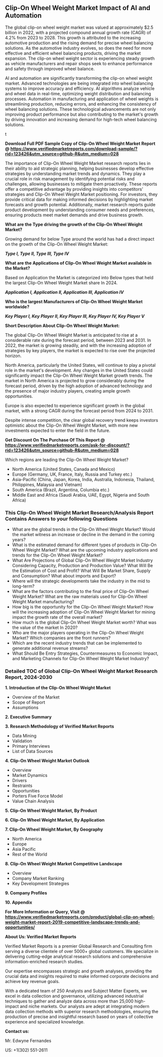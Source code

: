 <h2>Clip-On Wheel Weight Market Impact of AI and Automation</h2><p>The global clip-on wheel weight market was valued at approximately $2.5 billion in 2022, with a projected compound annual growth rate (CAGR) of 4.2% from 2023 to 2028. This growth is attributed to the increasing automotive production and the rising demand for precise wheel balancing solutions. As the automotive industry evolves, so does the need for more effective and efficient wheel balancing products, driving the market expansion. The clip-on wheel weight sector is experiencing steady growth as vehicle manufacturers and repair shops seek to enhance performance and safety through improved wheel balance.</p><p>AI and automation are significantly transforming the clip-on wheel weight market. Advanced technologies are being integrated into wheel balancing systems to improve accuracy and efficiency. AI algorithms analyze vehicle and wheel data in real-time, optimizing weight distribution and balancing processes. Automation in manufacturing and application of wheel weights is streamlining production, reducing errors, and enhancing the consistency of wheel balancing solutions. These technological advancements are not only improving product performance but also contributing to the market's growth by driving innovation and increasing demand for high-tech wheel balancing solutions.</p>t</p><p id="" class=""><strong>Download Full PDF Sample Copy of Clip-On Wheel Weight Market Report @ <a href="https://www.verifiedmarketreports.com/download-sample/?rid=123426&utm_source=github-R&utm_medium=028" target="_blank">https://www.verifiedmarketreports.com/download-sample/?rid=123426&utm_source=github-R&utm_medium=028</a></strong></p><p>The importance of&nbsp;Clip-On Wheel Weight Market research reports lies in their ability to aid strategic planning, helping businesses develop effective strategies by understanding market trends and dynamics. They play a crucial role in risk management by identifying potential risks and challenges, allowing businesses to mitigate them proactively. These reports offer a competitive advantage by providing insights into competitors' strategies and Clip-On Wheel Weight Market positioning. For investors, they provide critical data for making informed decisions by highlighting market forecasts and growth potential. Additionally, market research reports guide product development by understanding consumer needs and preferences, ensuring products meet market demands and drive business growth.</p><p><strong>What are the&nbsp;Type driving the growth of the Clip-On Wheel Weight Market?</strong></p><p id="" class="">Growing demand for below Type around the world has had a direct impact on the growth of the Clip-On Wheel Weight Market:</p><em><strong>Type I, Type II, Type III, Type IV</strong></em></p><strong>What are the&nbsp;Applications&nbsp;of Clip-On Wheel Weight Market available in the Market?</strong></p><p id="" class="">Based on Application the Market is categorized into Below types that held the largest Clip-On Wheel Weight Market share In 2024.</p><em><strong>Application I, Application II, Application III, Application IV</strong></em></p><strong>Who is the largest Manufacturers of Clip-On Wheel Weight Market worldwide?</strong></p><p><em><strong>Key Player I, Key Player II, Key Player III, Key Player IV, Key Player V</strong></em></p><p id="" class=""><strong>Short Description About Clip-On Wheel Weight Market:</strong></p><p>The global Clip-On Wheel Weight Market is anticipated to rise at a considerable rate during the forecast period, between 2023 and 2031. In 2022, the market is growing steadily, and with the increasing adoption of strategies by key players, the market is expected to rise over the projected horizon.</p><p>North America, particularly the United States, will continue to play a pivotal role in the market's development. Any changes in the United States could significantly impact the Clip-On Wheel Weight Market growth trends. The market in North America is projected to grow considerably during the forecast period, driven by the high adoption of advanced technology and the presence of major industry players, creating ample growth opportunities.</p><p>Europe is also expected to experience significant growth in the global market, with a strong CAGR during the forecast period from 2024 to 2031.</p><p>Despite intense competition, the clear global recovery trend keeps investors optimistic about the Clip-On Wheel Weight Market, with more new investments expected to enter the field in the future.</p><p id="" class=""><strong>Get Discount On The Purchase Of This Report @ <a href="https://www.verifiedmarketreports.com/ask-for-discount/?rid=123426&utm_source=github-R&utm_medium=028" target="_blank">https://www.verifiedmarketreports.com/ask-for-discount/?rid=123426&utm_source=github-R&utm_medium=028</a></strong></p>Which regions are leading the Clip-On Wheel Weight Market?</p><ul><li>North America (United States, Canada and Mexico)</li><li>Europe (Germany, UK, France, Italy, Russia and Turkey etc.)</li><li>Asia-Pacific (China, Japan, Korea, India, Australia, Indonesia, Thailand, Philippines, Malaysia and Vietnam)</li><li>South America (Brazil, Argentina, Columbia etc.)</li><li>Middle East and Africa (Saudi Arabia, UAE, Egypt, Nigeria and South Africa)</li></ul><h3 id="" class="">This Clip-On Wheel Weight Market Research/Analysis Report Contains Answers to your following Questions</h3><ul><li>What are the global trends in the Clip-On Wheel Weight Market? Would the market witness an increase or decline in the demand in the coming years?</li><li>What is the estimated demand for different types of products in Clip-On Wheel Weight Market? What are the upcoming industry applications and trends for the Clip-On Wheel Weight Market?</li><li>What Are Projections of Global Clip-On Wheel Weight Market Industry Considering Capacity, Production and Production Value? What Will Be the Estimation of Cost and Profit? What Will Be Market Share, Supply and Consumption? What about imports and Export?</li><li>Where will the strategic developments take the industry in the mid to long-term?</li><li>What are the factors contributing to the final price of Clip-On Wheel Weight Market? What are the raw materials used for Clip-On Wheel Weight Market manufacturing?</li><li>How big is the opportunity for the Clip-On Wheel Weight Market? How will the increasing adoption of Clip-On Wheel Weight Market for mining impact the growth rate of the overall market?</li><li>How much is the global Clip-On Wheel Weight Market worth? What was the value of the market In 2020?</li><li>Who are the major players operating in the Clip-On Wheel Weight Market? Which companies are the front runners?</li><li>Which are the recent industry trends that can be implemented to generate additional revenue streams?</li><li>What Should Be Entry Strategies, Countermeasures to Economic Impact, and Marketing Channels for Clip-On Wheel Weight Market Industry?</li></ul><h3 id="" class="">Detailed TOC of Global Clip-On Wheel Weight Market Research Report, 2024-2030</h3><p id="" class=""><strong>1. Introduction of the Clip-On Wheel Weight Market</strong></p><ul><li>Overview of the Market</li><li>Scope of Report</li><li>Assumptions</li></ul><p id="" class=""><strong>2. Executive Summary</strong></p><p id="" class=""><strong>3. Research Methodology of Verified Market Reports</strong></p><ul><li>Data Mining</li><li>Validation</li><li>Primary Interviews</li><li>List of Data Sources</li></ul><p id="" class=""><strong>4. Clip-On Wheel Weight Market Outlook</strong></p><ul><li>Overview</li><li>Market Dynamics</li><li>Drivers</li><li>Restraints</li><li>Opportunities</li><li>Porters Five Force Model</li><li>Value Chain Analysis</li></ul><p id="" class=""><strong>5. Clip-On Wheel Weight Market, By Product</strong></p><p id="" class=""><strong>6. Clip-On Wheel Weight Market, By Application</strong></p><p id="" class=""><strong>7. Clip-On Wheel Weight Market, By Geography</strong></p><ul><li>North America</li><li>Europe</li><li>Asia Pacific</li><li>Rest of the World</li></ul><p id="" class=""><strong>8. Clip-On Wheel Weight Market Competitive Landscape</strong></p><ul><li>Overview</li><li>Company Market Ranking</li><li>Key Development Strategies</li></ul><p id="" class=""><strong>9. Company Profiles</strong></p><p id="" class=""><strong>10. Appendix</strong></p><p id="" class=""><strong>For More Information or Query, Visit @ <a href="https://www.verifiedmarketreports.com/product/global-clip-on-wheel-weight-market-report-2019-competitive-landscape-trends-and-opportunities/" target="_blank">https://www.verifiedmarketreports.com/product/global-clip-on-wheel-weight-market-report-2019-competitive-landscape-trends-and-opportunities/</a></strong></p><p id="" class=""><strong>About Us: Verified Market Reports</strong></p><p id="" class="">Verified Market Reports is a premier Global Research and Consulting firm serving a diverse clientele of over 5000+ global customers. We specialize in delivering cutting-edge analytical research solutions and comprehensive information-enriched research studies.</p><p id="" class="">Our expertise encompasses strategic and growth analyses, providing the crucial data and insights required to make informed corporate decisions and achieve key revenue goals.</p><p id="" class="">With a dedicated team of 250 Analysts and Subject Matter Experts, we excel in data collection and governance, utilizing advanced industrial techniques to gather and analyze data across more than 25,000 high-impact and niche markets. Our analysts are adept at integrating modern data collection methods with superior research methodologies, ensuring the production of precise and insightful research based on years of collective experience and specialized knowledge.</p><p id="" class=""><strong>Contact us:</strong></p><p id="" class="">Mr. Edwyne Fernandes</p><p id="" class="">US: +1(302) 551-2611</p>